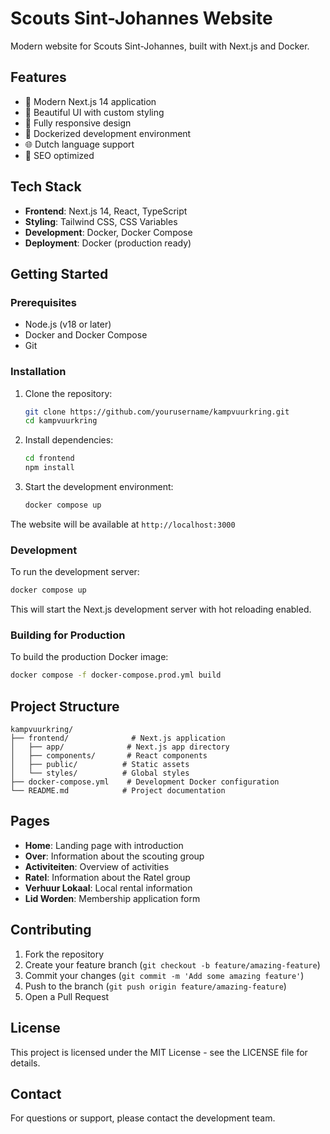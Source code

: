 # Scouts Sint-Johannes Website

Modern website for Scouts Sint-Johannes, built with Next.js and Docker.

## Features

- 🚀 Modern Next.js 14 application
- 🎨 Beautiful UI with custom styling
- 📱 Fully responsive design
- 🐳 Dockerized development environment
- 🌐 Dutch language support
- 🎯 SEO optimized

## Tech Stack

- **Frontend**: Next.js 14, React, TypeScript
- **Styling**: Tailwind CSS, CSS Variables
- **Development**: Docker, Docker Compose
- **Deployment**: Docker (production ready)

## Getting Started

### Prerequisites

- Node.js (v18 or later)
- Docker and Docker Compose
- Git

### Installation

1. Clone the repository:
   ```bash
   git clone https://github.com/yourusername/kampvuurkring.git
   cd kampvuurkring
   ```

2. Install dependencies:
   ```bash
   cd frontend
   npm install
   ```

3. Start the development environment:
   ```bash
   docker compose up
   ```

The website will be available at `http://localhost:3000`

### Development

To run the development server:

```bash
docker compose up
```

This will start the Next.js development server with hot reloading enabled.

### Building for Production

To build the production Docker image:

```bash
docker compose -f docker-compose.prod.yml build
```

## Project Structure

```
kampvuurkring/
├── frontend/              # Next.js application
│   ├── app/              # Next.js app directory
│   ├── components/       # React components
│   ├── public/          # Static assets
│   └── styles/          # Global styles
├── docker-compose.yml    # Development Docker configuration
└── README.md            # Project documentation
```

## Pages

- **Home**: Landing page with introduction
- **Over**: Information about the scouting group
- **Activiteiten**: Overview of activities
- **Ratel**: Information about the Ratel group
- **Verhuur Lokaal**: Local rental information
- **Lid Worden**: Membership application form

## Contributing

1. Fork the repository
2. Create your feature branch (`git checkout -b feature/amazing-feature`)
3. Commit your changes (`git commit -m 'Add some amazing feature'`)
4. Push to the branch (`git push origin feature/amazing-feature`)
5. Open a Pull Request

## License

This project is licensed under the MIT License - see the LICENSE file for details.

## Contact

For questions or support, please contact the development team. 